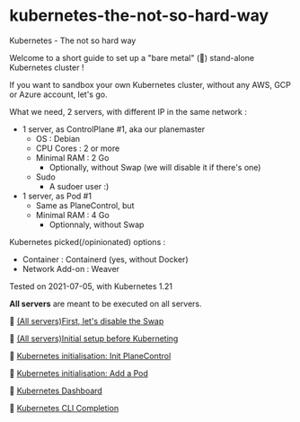 # kubernetes-the-not-so-hard-way

Kubernetes - The not so hard way

Welcome to a short guide to set up a "bare metal" (:metal:) stand-alone Kubernetes cluster !

If you want to sandbox your own Kubernetes cluster, without any AWS, GCP or Azure account, let's go.

What we need, 2 servers, with different IP in the same network :
 * 1 server, as ControlPlane #1, aka our planemaster
   * OS : Debian
   * CPU Cores : 2 or more
   * Minimal RAM : 2 Go
     * Optionally, without Swap (we will disable it if there's one)
   * Sudo
     * A sudoer user :)
 * 1 server, as Pod #1
   * Same as PlaneControl, but
   * Minimal RAM : 4 Go
     * Optionnaly, without Swap

Kubernetes picked(/opinionated) options :
 * Container : Containerd (yes, without Docker)
 * Network Add-on : Weaver

Tested on 2021-07-05, with Kubernetes 1.21

**All servers** are meant to be executed on all servers.

:footprints: [(All servers)First, let's disable the Swap](00_InitialSteps_All_DisableSwap.md)

:footprints: [(All servers)Initial setup before Kuberneting](01_InitialSteps_All_Install.md)

:footprints: [Kubernetes initialisation: Init PlaneControl](02_Kubernetes_Init.md)

:footprints: [Kubernetes initialisation: Add a Pod](03_Kubernetes_Pod_Join.md)

:footprints: [Kubernetes Dashboard](04_Kubernetes_Dashboard.md)

:footprints: [Kubernetes CLI Completion](05_Kubernetes_CLI_Completion.md)

